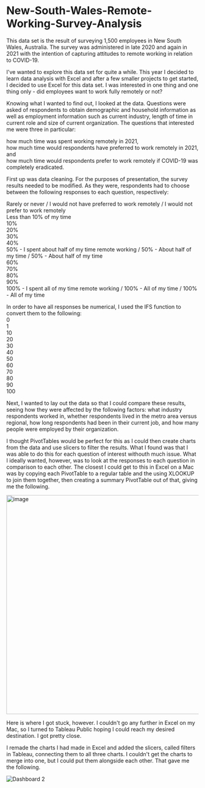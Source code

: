 # New-South-Wales-Remote-Working-Survey-Analysis

This data set is the result of surveying 1,500 employees in New South Wales, Australia. The survey was administered in late 2020 and again in 2021 with the intention of capturing attitudes to remote working in relation to COVID-19.

I've wanted to explore this data set for quite a while. This year I decided to learn data analysis with Excel and after a few smaller projects to get started, I decided to use Excel for this data set. I was interested in one thing and one thing only - did employees want to work fully remotely or not?

Knowing what I wanted to find out, I looked at the data. Questions were asked of respondents to obtain demographic and household information as well as employment information such as current industry, length of time in current role and size of current organization. The questions that interested me were three in particular: <br>

  how much time was spent working remotely in 2021, <br>
  how much time would respondents have preferred to work remotely in 2021, and <br>
  how much time would respondents prefer to work remotely if COVID-19 was completely eradicated.
  
First up was data cleaning. For the purposes of presentation, the survey results needed to be modified. As they were, respondents had to choose between the following responses to each question, respectively:

  Rarely or never / I would not have preferred to work remotely / I would not prefer to work remotely <br>
  Less than 10% of my time <br>
  10% <br>
  20% <br>
  30% <br>
  40% <br>
  50% - I spent about half of my time remote working / 50% - About half of my time / 50% - About half of my time <br>
  60% <br>
  70% <br>
  80% <br>
  90% <br>
  100% - I spent all of my time remote working / 100% - All of my time / 100% - All of my time

In order to have all responses be numerical, I used the IFS function to convert them to the following: <br>
  0 <br>
  1 <br>
  10 <br>
  20 <br>
  30 <br>
  40 <br>
  50 <br> 
  60 <br>
  70 <br>
  80 <br>
  90 <br>
  100
 
 Next, I wanted to lay out the data so that I could compare these results, seeing how they were affected by the following factors:
  what industry respondents worked in,
  whether respondents lived in the metro area versus regional,
  how long respondents had been in their current job, and
  how many people were employed by their organization.
  
I thought PivotTables would be perfect for this as I could then create charts from the data and use slicers to filter the results. What I found was that I was able to do this for each question of interest withouth much issue. What I ideally wanted, however, was to look at the responses to each question in comparison to each other. The closest I could get to this in Excel on a Mac was by copying each PivotTable to a regular table and the using XLOOKUP to join them together, then creating a summary PivotTable out of that, giving me the following.

<img width="573" alt="image" src="https://user-images.githubusercontent.com/102552140/222872588-41a01fcc-613a-4b41-b0e3-5be64ad94f72.png">

Here is where I got stuck, however. I couldn't go any further in Excel on my Mac, so I turned to Tableau Public hoping I could reach my desired destination. I got pretty close.

I remade the charts I had made in Excel and added the slicers, called filters in Tableau, connecting them to all three charts. I couldn't get the charts to merge into one, but I could put them alongside each other. That gave me the following.

![Dashboard 2](https://user-images.githubusercontent.com/102552140/222872749-4b223000-c8f1-482b-8926-55161d6f7f88.png)
